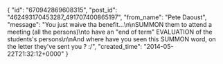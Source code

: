  {
   "id": "670942869608315",
   "post_id": "462493170453287_491707400865197",
   "from_name": "Pete Daoust",
   "message": "You just waive tha benefit...\n\nSUMMON them to attend a meeting (all the persons)\nto have an \"end of term\" EVALUATION of the students's persons\n\nAnd where have you seen this SUMMON word, on the letter they've sent you ? :/",
   "created_time": "2014-05-22T21:32:12+0000"
 }

